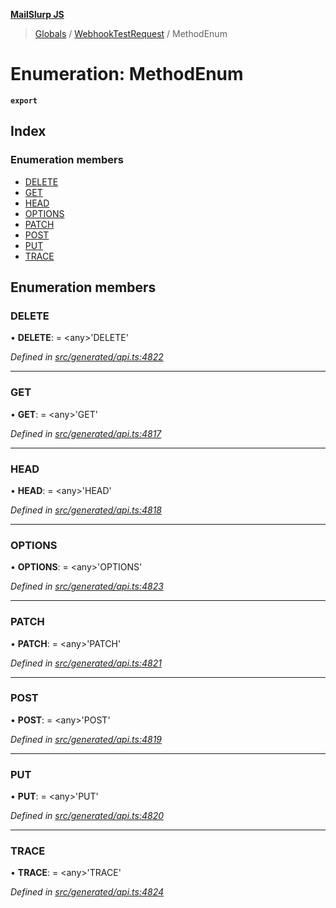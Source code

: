 **[MailSlurp JS](../README.md)**

> [Globals](../README.md) / [WebhookTestRequest](../modules/webhooktestrequest.md) / MethodEnum

# Enumeration: MethodEnum

**`export`** 

## Index

### Enumeration members

* [DELETE](webhooktestrequest.methodenum.md#delete)
* [GET](webhooktestrequest.methodenum.md#get)
* [HEAD](webhooktestrequest.methodenum.md#head)
* [OPTIONS](webhooktestrequest.methodenum.md#options)
* [PATCH](webhooktestrequest.methodenum.md#patch)
* [POST](webhooktestrequest.methodenum.md#post)
* [PUT](webhooktestrequest.methodenum.md#put)
* [TRACE](webhooktestrequest.methodenum.md#trace)

## Enumeration members

### DELETE

•  **DELETE**:  = \<any>'DELETE'

*Defined in [src/generated/api.ts:4822](https://github.com/mailslurp/mailslurp-client/blob/a36d929/src/generated/api.ts#L4822)*

___

### GET

•  **GET**:  = \<any>'GET'

*Defined in [src/generated/api.ts:4817](https://github.com/mailslurp/mailslurp-client/blob/a36d929/src/generated/api.ts#L4817)*

___

### HEAD

•  **HEAD**:  = \<any>'HEAD'

*Defined in [src/generated/api.ts:4818](https://github.com/mailslurp/mailslurp-client/blob/a36d929/src/generated/api.ts#L4818)*

___

### OPTIONS

•  **OPTIONS**:  = \<any>'OPTIONS'

*Defined in [src/generated/api.ts:4823](https://github.com/mailslurp/mailslurp-client/blob/a36d929/src/generated/api.ts#L4823)*

___

### PATCH

•  **PATCH**:  = \<any>'PATCH'

*Defined in [src/generated/api.ts:4821](https://github.com/mailslurp/mailslurp-client/blob/a36d929/src/generated/api.ts#L4821)*

___

### POST

•  **POST**:  = \<any>'POST'

*Defined in [src/generated/api.ts:4819](https://github.com/mailslurp/mailslurp-client/blob/a36d929/src/generated/api.ts#L4819)*

___

### PUT

•  **PUT**:  = \<any>'PUT'

*Defined in [src/generated/api.ts:4820](https://github.com/mailslurp/mailslurp-client/blob/a36d929/src/generated/api.ts#L4820)*

___

### TRACE

•  **TRACE**:  = \<any>'TRACE'

*Defined in [src/generated/api.ts:4824](https://github.com/mailslurp/mailslurp-client/blob/a36d929/src/generated/api.ts#L4824)*
